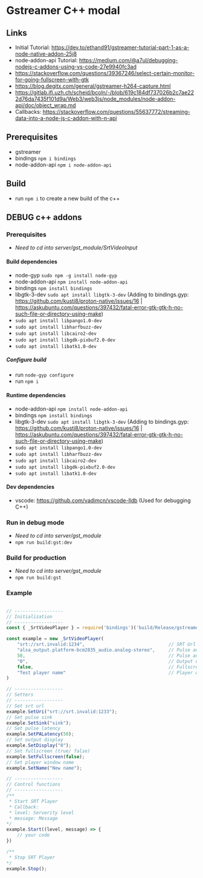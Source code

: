 # Gstreamer C++ modal 

## Links
* Initial Tutorial: https://dev.to/ethand91/gstreamer-tutorial-part-1-as-a-node-native-addon-25j8
* node-addon-api Tutorial: https://medium.com/@a7ul/debugging-nodejs-c-addons-using-vs-code-27e9940fc3ad
* https://stackoverflow.com/questions/39367246/select-certain-monitor-for-going-fullscreen-with-gtk
* https://blog.degitx.com/general/gstreamer-h264-capture.html
* https://gitlab.ifi.uzh.ch/scheid/bcoln/-/blob/619c184df737026b2c7ae222d76da7435f101d9a/Web3/web3js/node_modules/node-addon-api/doc/object_wrap.md
* Callbacks: https://stackoverflow.com/questions/55637772/streaming-data-into-a-node-js-c-addon-with-n-api

## Prerequisites 
* gstreamer
* bindings ```npm i bindings```
* node-addon-api ```npm i node-addon-api```

## Build 
* run ```npm i``` to create a new build of the c++ 

## DEBUG c++ addons 

### Prerequisites
* *Need to cd into server/gst_module/SrtVideoInput*
#### Build dependencies
* node-gyp ```sudo npm -g install node-gyp```
* node-addon-api ```npm install node-addon-api```
* bindings ```npm install bindings```
* libgtk-3-dev ```sudo apt install libgtk-3-dev``` (Adding to bindings.gyp: https://github.com/kusti8/proton-native/issues/16 | https://askubuntu.com/questions/397432/fatal-error-gtk-gtk-h-no-such-file-or-directory-using-make)
* ```sudo apt install libpango1.0-dev```
* ```sudo apt install libharfbuzz-dev```
* ```sudo apt install libcairo2-dev```
* ```sudo apt install libgdk-pixbuf2.0-dev```
* ```sudo apt install libatk1.0-dev```

##### Configure build
* run ```node-gyp configure```
* run ```npm i```

#### Runtime dependencies
* node-addon-api ```npm install node-addon-api```
* bindings ```npm install bindings```
* libgtk-3-dev ```sudo apt install libgtk-3-dev``` (Adding to bindings.gyp: https://github.com/kusti8/proton-native/issues/16 | https://askubuntu.com/questions/397432/fatal-error-gtk-gtk-h-no-such-file-or-directory-using-make)
* ```sudo apt install libpango1.0-dev```
* ```sudo apt install libharfbuzz-dev```
* ```sudo apt install libcairo2-dev```
* ```sudo apt install libgdk-pixbuf2.0-dev```
* ```sudo apt install libatk1.0-dev```

#### Dev dependencies
* vscode: https://github.com/vadimcn/vscode-lldb (Used for debugging C++)

### Run in debug mode
* *Need to cd into server/gst_module*
* ```npm run build:gst:dev```

### Build for production
* *Need to cd into server/gst_module*
* ```npm run build:gst```

### Example
```js

// ------------------
// Initialization
// ------------------
const { _SrtVideoPlayer } = require('bindings')('build/Release/gstreamer.node');

const example = new _SrtVideoPlayer(
    "srt://srt.invalid:1234",                               // SRT Url
    "alsa_output.platform-bcm2835_audio.analog-stereo",     // Pulse audio sink 
    50,                                                     // Pulse audio latency (ms)
    "0",                                                    // Output display    
    false,                                                  // Fullscreen (true/false)
    "Test player name"                                      // Player window name
)

// ------------------
// Setters
// ------------------
// Set srt url
example.SetUri("srt://srt.invalid:1233");
// Set pulse sink
example.SetSink("sink");
// Set pulse latency
example.SetPALatency(50);
// Set output display
example.SetDisplay("0");
// Set fullscreen (true/ false) 
example.SetFullscreen(false);
// Set player window name 
example.SetName("New name");

// ------------------
// Control functions
// ------------------
/**
 * Start SRT Player
 * Callback: 
 * level: Serverity level
 * message: Message
*/
example.Start((level, message) => {
    // your code
})

/**
 * Stop SRT Player
*/
example.Stop();
```
